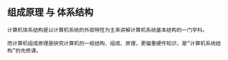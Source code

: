 
## 组成原理 与 体系结构

    计算机体系结构是以计算机系统的外部特性为主来讲解计算机系统基本结构的一门学科。

    而计算机组成原理是研究计算机的一般结构、组成、原理，更偏重硬件知识，是“计算机系统结构”的先修课。
    